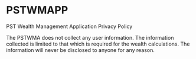 # PSTWMAPP
PST Wealth Management Application Privacy Policy


The PSTWMA does not collect any user information. The information collected is limited to that which is required for the wealth calculations. The information will never be disclosed to anyone for any reason.
